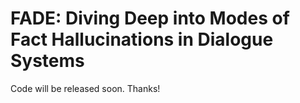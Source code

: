 # FADE: Diving Deep into Modes of Fact Hallucinations in Dialogue Systems

Code will be released soon. Thanks!
